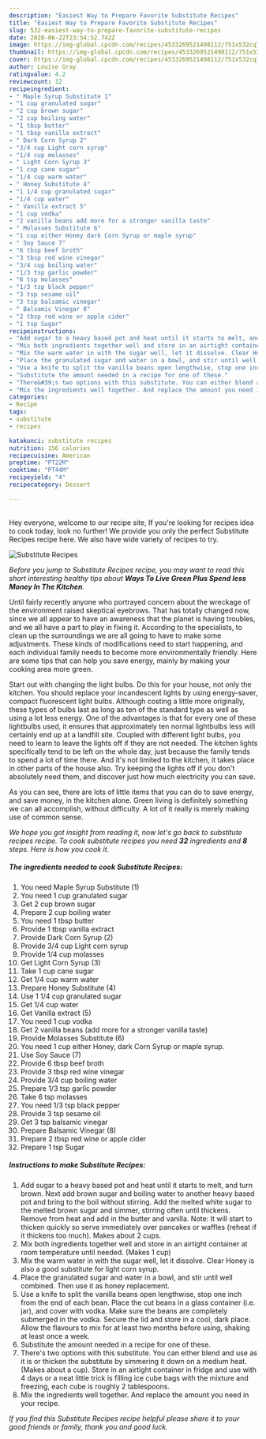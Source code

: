 ```yaml
---
description: "Easiest Way to Prepare Favorite Substitute Recipes"
title: "Easiest Way to Prepare Favorite Substitute Recipes"
slug: 532-easiest-way-to-prepare-favorite-substitute-recipes
date: 2020-06-22T23:54:52.742Z
image: https://img-global.cpcdn.com/recipes/4533269521498112/751x532cq70/substitute-recipes-recipe-main-photo.jpg
thumbnail: https://img-global.cpcdn.com/recipes/4533269521498112/751x532cq70/substitute-recipes-recipe-main-photo.jpg
cover: https://img-global.cpcdn.com/recipes/4533269521498112/751x532cq70/substitute-recipes-recipe-main-photo.jpg
author: Louise Gray
ratingvalue: 4.2
reviewcount: 12
recipeingredient:
- " Maple Syrup Substitute 1"
- "1 cup granulated sugar"
- "2 cup brown sugar"
- "2 cup boiling water"
- "1 tbsp butter"
- "1 tbsp vanilla extract"
- " Dark Corn Syrup 2"
- "3/4 cup Light corn syrup"
- "1/4 cup molasses"
- " Light Corn Syrup 3"
- "1 cup cane sugar"
- "1/4 cup warm water"
- " Honey Substitute 4"
- "1 1/4 cup granulated sugar"
- "1/4 cup water"
- " Vanilla extract 5"
- "1 cup vodka"
- "2 vanilla beans add more for a stronger vanilla taste"
- " Molasses Substitute 6"
- "1 cup either Honey dark Corn Syrup or maple syrup"
- " Soy Sauce 7"
- "6 tbsp beef broth"
- "3 tbsp red wine vinegar"
- "3/4 cup boiling water"
- "1/3 tsp garlic powder"
- "6 tsp molasses"
- "1/3 tsp black pepper"
- "3 tsp sesame oil"
- "3 tsp balsamic vinegar"
- " Balsamic Vinegar 8"
- "2 tbsp red wine or apple cider"
- "1 tsp Sugar"
recipeinstructions:
- "Add sugar to a heavy based pot and heat until it starts to melt, and turn brown. Next add brown sugar and boiling water to another heavy based pot and bring to the boil without stirring. Add the melted white sugar to the melted brown sugar and simmer, stirring often until thickens. Remove from heat and add in the butter and vanilla. Note: It will start to thicken quickly so serve immediately over pancakes or waffles (reheat if it thickens too much). Makes about 2 cups."
- "Mix both ingredients together well and store in an airtight container at room temperature until needed. (Makes 1 cup)"
- "Mix the warm water in with the sugar well, let it dissolve. Clear Honey is also a good substitute for light corn syrup."
- "Place the granulated sugar and water in a bowl, and stir until well combined. Then use it as honey replacement."
- "Use a knife to split the vanilla beans open lengthwise, stop one inch from the end of each bean. Place the cut beans in a glass container (i.e. jar), and cover with vodka. Make sure the beans are completely submerged in the vodka. Secure the lid and store in a cool, dark place. Allow the flavours to mix for at least two months before using, shaking at least once a week."
- "Substitute the amount needed in a recipe for one of these."
- "There&#39;s two options with this substitute. You can either blend and use as it is or thicken the substitute by simmering it down on a medium heat. (Makes about a cup). Store in an airtight container in fridge and use with 4 days or a neat little trick is filling ice cube bags with the mixture and freezing, each cube is roughly 2 tablespoons."
- "Mix the ingredients well together. And replace the amount you need in your recipe."
categories:
- Recipe
tags:
- substitute
- recipes

katakunci: substitute recipes 
nutrition: 156 calories
recipecuisine: American
preptime: "PT22M"
cooktime: "PT44M"
recipeyield: "4"
recipecategory: Dessert

---
```

<br>
Hey everyone, welcome to our recipe site, If you're looking for recipes idea to cook today, look no further! We provide you only the perfect Substitute Recipes recipe here. We also have wide variety of recipes to try.
<br>


![Substitute Recipes](https://img-global.cpcdn.com/recipes/4533269521498112/751x532cq70/substitute-recipes-recipe-main-photo.jpg)

<i>Before you jump to Substitute Recipes recipe, you may want to read this short interesting healthy tips about 
<strong>Ways To Live Green Plus Spend less Money In The Kitchen</strong>.</i>
</br>

Until fairly recently anyone who portrayed concern about the wreckage of the environment raised skeptical eyebrows. That has totally changed now, since we all appear to have an awareness that the planet is having troubles, and we all have a part to play in fixing it. According to the specialists, to clean up the surroundings we are all going to have to make some adjustments. These kinds of modifications need to start happening, and each individual family needs to become more environmentally friendly. Here are some tips that can help you save energy, mainly by making your cooking area more green.

Start out with changing the light bulbs. Do this for your house, not only the kitchen. You should replace your incandescent lights by using energy-saver, compact fluorescent light bulbs. Although costing a little more originally, these types of bulbs last as long as ten of the standard type as well as using a lot less energy. One of the advantages is that for every one of these lightbulbs used, it ensures that approximately ten normal lightbulbs less will certainly end up at a landfill site. Coupled with different light bulbs, you need to learn to leave the lights off if they are not needed. The kitchen lights specifically tend to be left on the whole day, just because the family tends to spend a lot of time there. And it's not limited to the kitchen, it takes place in other parts of the house also. Try keeping the lights off if you don't absolutely need them, and discover just how much electricity you can save.

As you can see, there are lots of little items that you can do to save energy, and save money, in the kitchen alone. Green living is definitely something we can all accomplish, without difficulty. A lot of it really is merely making use of common sense.


<i>We hope you got insight from reading it, now let's go back to substitute recipes recipe. To cook substitute recipes you need <strong>32</strong> ingredients and <strong>8</strong> steps. Here is how you cook it.
</i>

##### The ingredients needed to cook Substitute Recipes:

1. You need  Maple Syrup Substitute (1)
1. You need 1 cup granulated sugar
1. Get 2 cup brown sugar
1. Prepare 2 cup boiling water
1. You need 1 tbsp butter
1. Provide 1 tbsp vanilla extract
1. Provide  Dark Corn Syrup (2)
1. Provide 3/4 cup Light corn syrup
1. Provide 1/4 cup molasses
1. Get  Light Corn Syrup (3)
1. Take 1 cup cane sugar
1. Get 1/4 cup warm water
1. Prepare  Honey Substitute (4)
1. Use 1 1/4 cup granulated sugar
1. Get 1/4 cup water
1. Get  Vanilla extract (5)
1. You need 1 cup vodka
1. Get 2 vanilla beans (add more for a stronger vanilla taste)
1. Provide  Molasses Substitute (6)
1. You need 1 cup either Honey, dark Corn Syrup or maple syrup.
1. Use  Soy Sauce (7)
1. Provide 6 tbsp beef broth
1. Provide 3 tbsp red wine vinegar
1. Provide 3/4 cup boiling water
1. Prepare 1/3 tsp garlic powder
1. Take 6 tsp molasses
1. You need 1/3 tsp black pepper
1. Provide 3 tsp sesame oil
1. Get 3 tsp balsamic vinegar
1. Prepare  Balsamic Vinegar (8)
1. Prepare 2 tbsp red wine or apple cider
1. Prepare 1 tsp Sugar


##### Instructions to make Substitute Recipes:

1. Add sugar to a heavy based pot and heat until it starts to melt, and turn brown. Next add brown sugar and boiling water to another heavy based pot and bring to the boil without stirring. Add the melted white sugar to the melted brown sugar and simmer, stirring often until thickens. Remove from heat and add in the butter and vanilla. Note: It will start to thicken quickly so serve immediately over pancakes or waffles (reheat if it thickens too much). Makes about 2 cups.
1. Mix both ingredients together well and store in an airtight container at room temperature until needed. (Makes 1 cup)
1. Mix the warm water in with the sugar well, let it dissolve. Clear Honey is also a good substitute for light corn syrup.
1. Place the granulated sugar and water in a bowl, and stir until well combined. Then use it as honey replacement.
1. Use a knife to split the vanilla beans open lengthwise, stop one inch from the end of each bean. Place the cut beans in a glass container (i.e. jar), and cover with vodka. Make sure the beans are completely submerged in the vodka. Secure the lid and store in a cool, dark place. Allow the flavours to mix for at least two months before using, shaking at least once a week.
1. Substitute the amount needed in a recipe for one of these.
1. There&#39;s two options with this substitute. You can either blend and use as it is or thicken the substitute by simmering it down on a medium heat. (Makes about a cup). Store in an airtight container in fridge and use with 4 days or a neat little trick is filling ice cube bags with the mixture and freezing, each cube is roughly 2 tablespoons.
1. Mix the ingredients well together. And replace the amount you need in your recipe.


<i>If you find this Substitute Recipes recipe helpful please share it to your good friends or family, thank you and good luck.</i>

